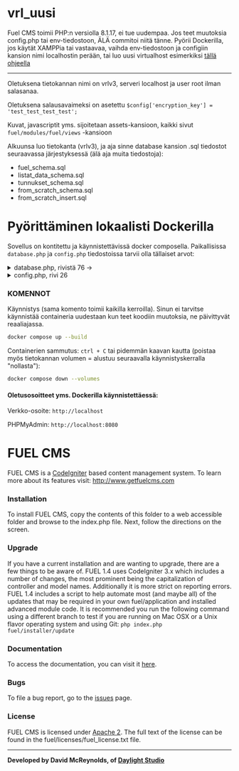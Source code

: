 # vrl_uusi

Fuel CMS toimii PHP:n versiolla 8.1.17, ei tue uudempaa. Jos teet muutoksia config.php tai env-tiedostoon, ÄLÄ commitoi niitä tänne. Pyörii Dockerilla, jos käytät XAMPPia tai vastaavaa, vaihda env-tiedostoon ja configiin kansion nimi localhostin perään, tai luo uusi virtualhost esimerkiksi [tällä ohjeella](https://stackoverflow.com/a/27754990)

----

Oletuksena tietokannan nimi on vrlv3, serveri localhost ja user root ilman salasanaa. 

Oletuksena salausavaimeksi on asetettu `$config['encryption_key'] = 'test_test_test_test';`

Kuvat, javascriptit yms. sijoitetaan assets-kansioon, kaikki sivut `fuel/modules/fuel/views` -kansioon

Alkuunsa luo tietokanta (vrlv3), ja aja sinne database kansion .sql tiedostot seuraavassa järjestyksessä (älä aja muita tiedostoja): 

- fuel_schema.sql
- listat_data_schema.sql
- tunnukset_schema.sql
- from_scratch_schema.sql
- from_scratch_insert.sql

# Pyörittäminen lokaalisti Dockerilla
Sovellus on kontitettu ja käynnistettävissä docker composella. Paikallisissa `database.php` ja `config.php` tiedostoissa tarvii olla tällaiset arvot:

<details>
<summary>database.php, rivistä 76 -> </summary>

```php
$db['default'] = array(
	'dsn'	=> '',
	'hostname' => 'db',
	'username' => 'root', //EDIT THIS
	'password' => '', //EDIT THIS
	'database' => 'vrlv3', //EDIT THIS
	'dbdriver' => 'mysqli',
	'dbprefix' => '',
	'pconnect' => FALSE,
	'db_debug' => (ENVIRONMENT !== 'production'),
	'cache_on' => FALSE,
	'cachedir' => '',
	'char_set' => 'utf8',
	'dbcollat' => 'utf8_swedish_ci',
	'swap_pre' => '',
	'encrypt' => FALSE,
	'compress' => FALSE,
	'stricton' => FALSE,
	'failover' => array(),
	'save_queries' => TRUE,
	'port' => 3306
);
```

</details>

<details>
<summary>config.php, rivi 26</summary>

```php
$config['base_url'] = 'http://localhost/';
```

</details>

### KOMENNOT

Käynnistys (sama komento toimii kaikilla kerroilla). Sinun ei tarvitse käynnistää containeria uudestaan kun teet koodiin muutoksia, ne päivittyvät reaaliajassa.

```sh
docker compose up --build
```

Containerien sammutus: `ctrl + C` tai pidemmän kaavan kautta (poistaa myös tietokannan volumen = alustuu seuraavalla käynnistyskerralla "nollasta"):

```sh
docker compose down --volumes
```

#### Oletusosoitteet yms. Dockerilla käynnistettäessä:

Verkko-osoite: `http://localhost`

PHPMyAdmin: `http://localhost:8080`

# FUEL CMS
FUEL CMS is a [CodeIgniter](https://codeigniter.com) based content management system. To learn more about its features visit: http://www.getfuelcms.com

### Installation
To install FUEL CMS, copy the contents of this folder to a web accessible folder and browse to the index.php file. Next, follow the directions on the screen. 

### Upgrade
If you have a current installation and are wanting to upgrade, there are a few things to be aware of. FUEL 1.4 uses CodeIgniter 3.x which includes a number of changes, the most prominent being the capitalization of controller and model names. Additionally it is more strict on reporting errors. FUEL 1.4 includes a script to help automate most (and maybe all) of the updates that may be required in your own fuel/application and installed advanced module code. It is recommended you run the following command using a different branch to test if you are running on Mac OSX or a Unix flavor operating system and using Git:
``php index.php fuel/installer/update``

### Documentation
To access the documentation, you can visit it [here](http://docs.getfuelcms.com).

### Bugs
To file a bug report, go to the [issues](http://github.com/daylightstudio/FUEL-CMS/issues) page.

### License
FUEL CMS is licensed under [Apache 2](http://www.apache.org/licenses/LICENSE-2.0.html). The full text of the license can be found in the fuel/licenses/fuel_license.txt file.

___

__Developed by David McReynolds, of [Daylight Studio](http://www.thedaylightstudio.com/)__